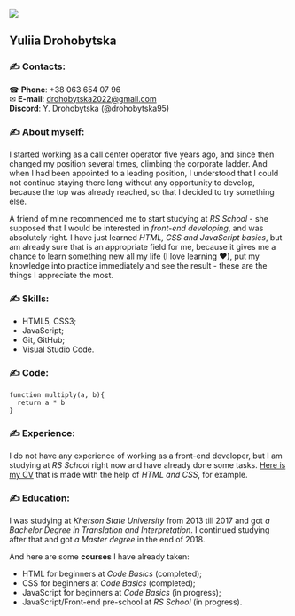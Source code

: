 ![](https://i.pinimg.com/564x/a8/87/c0/a887c0e722734dd04a33795218c783aa.jpg)
## Yuliia Drohobytska

### ✍ Contacts: ​
☎ **Phone**: +38 063 654 07 96\
✉ **E-mail**: drohobytska2022@gmail.com\
**Discord**: Y. Drohobytska (@drohobytska95)

### ✍ About myself:
I started working as a call center operator five years ago, and since then changed my position several times, climbing the corporate ladder. And when I had been appointed to a leading position, I understood that I could not continue staying there long without any opportunity to develop, because the top was already reached, so that I decided to try something else.

A friend of mine recommended me to start studying at *RS School* - she supposed that I would be interested in *front-end developing*, and was absolutely right. I have just learned *HTML, CSS and JavaScript basics*, but am already sure that is an appropriate field for me, because it gives me a chance to learn something new all my life (I love learning ♥), put my knowledge into practice immediately and see the result - these are the things I appreciate the most. 

### ✍ Skills:
* HTML5, CSS3;
* JavaScript;
* Git, GitHub;
* Visual Studio Code.

### ✍ Code:
```
function multiply(a, b){
  return a * b
}
```

### ✍ Experience:
I do not have any experience of working as a front-end developer, but I am studying at *RS School* right now and have already done some tasks.
[Here is my CV](https://www.pinterest.ru/pin/718464946812395964/) that is made with the help of *HTML and CSS*, for example.

### ✍ Education:
I was studying at *Kherson State University* from 2013 till 2017 and got *a Bachelor Degree in Translation and Interpretation*. I continued studying after that and got *a Master degree* in the end of 2018.

And here are some **courses** I have already taken:
* HTML for beginners at *Code Basics* (completed);
* CSS for beginners at *Code Basics* (completed);
* JavaScript for beginners at *Code Basics* (in progress);
* JavaScript/Front-end pre-school at *RS School* (in progress).
